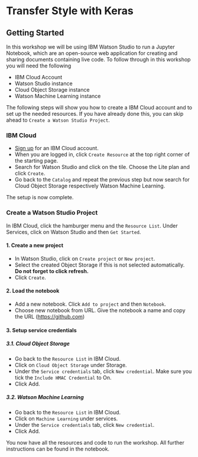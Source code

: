# Transfer Style with Keras

## Getting Started
In this workshop we will be using IBM Watson Studio to run a Jupyter Notebook, which are an open-source web application for creating and sharing documents containing live code. To follow through in this workshop you will need the following
* IBM Cloud Account 
* Watson Studio instance
* Cloud Object Storage instance
* Watson Machine Learning instance

The following steps will show you how to create a IBM Cloud account and to set up the needed resources. If you have already done this, you can skip ahead to `Create a Watson Studio Project`.
### IBM Cloud
* [Sign up](https://cloud.ibm.com/registration) for an IBM Cloud account.
* When you are logged in, click `Create Resource` at the top right corner of the starting page.
* Search for Watson Studio and click on the tile. Choose the Lite plan and click `Create`.
* Go back to the `Catalog` and repeat the previous step but now search for Cloud Object Storage respectively Watson Machine Learning.
  
The setup is now complete.

### Create a Watson Studio Project
In IBM Cloud, click the hamburger menu and the `Resource List`. Under Services, click on Watson Studio and then `Get Started`.
#### 1. Create a new project
* In Watson Studio, click on `Create project` or `New project`.
* Select the created Object Storage if this is not selected automatically. **Do not forget to click refresh.** 
* Click `Create`.
#### 2. Load the notebook
* Add a new notebook. Click `Add to project` and then `Notebook`.
* Choose new notebook from URL. Give the notebook a name and copy the URL (https://github.com)
  
#### 3. Setup service credentials
##### 3.1. Cloud Object Storage
* Go back to the `Resource List` in IBM Cloud.
* Click on `Cloud Object Storage` under Storage. 
* Under the `Service credentials` tab, click `New credential`. Make sure you tick the `Include HMAC Credential` to On.
* Click Add.
##### 3.2. Watson Machine Learning
* Go back to the `Resource List` in IBM Cloud.
* Click on `Machine Learning` under services. 
* Under the `Service credentials` tab, click `New credential`.
* Click Add.
  
  
You now have all the resources and code to run the workshop. All further instructions can be found in the notebook.

